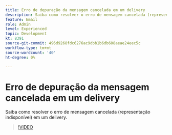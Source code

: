```yaml
---
title: Erro de depuração da mensagem cancelada em um delivery
description: Saiba como resolver o erro de mensagem cancelada (representação indisponível) em um delivery.
feature: Email
role: Admin
level: Experienced
topic: Development
kt: 8391
source-git-commit: 496d9268fdc6276ac9dbb1b6db608aeae24eec5c
workflow-type: tm+mt
source-wordcount: '40'
ht-degree: 0%

---
```



# Erro de depuração da mensagem cancelada em um delivery

Saiba como resolver o erro de mensagem cancelada (representação indisponível) em um delivery.

>[!VIDEO](https://video.tv.adobe.com/v/335895?quality=12)